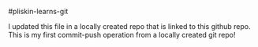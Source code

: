 #pliskin-learns-git

I updated this file in a locally created repo that is linked to this github repo.
This is my first commit-push operation from a locally created git repo!
